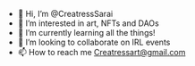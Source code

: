 - 👋 Hi, I’m @CreatressSarai
- 👀 I’m interested in art, NFTs and DAOs 
- 🌱 I’m currently learning all the things!
- 💞️ I’m looking to collaborate on IRL events
- 📫 How to reach me Creatressart@gmail.com

<!---
CreatressSarai/CreatressSarai is a ✨ special ✨ repository because its `README.md` (this file) appears on your GitHub profile.
You can click the Preview link to take a look at your changes.
--->
